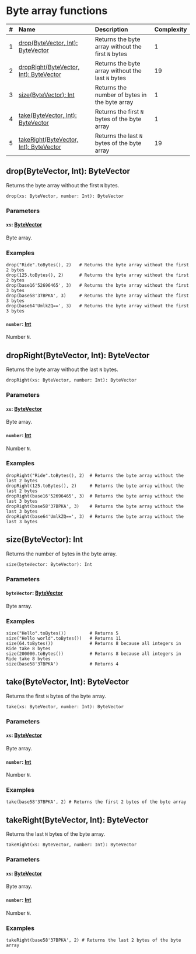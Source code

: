 # Byte array functions

|#|Name | Description | Complexity |
|:---| :--- | :--- | :--- |
|1| [drop(ByteVector, Int): ByteVector](#drop) | Returns the byte array without the first `N` bytes | 1 |
|2| [dropRight(ByteVector, Int): ByteVector](#drop-right) | Returns the byte array without the last `N` bytes | 19 |
|3| [size(ByteVector): Int](#size) | Returns the number of bytes in the byte array | 1 |
|4| [take(ByteVector, Int): ByteVector](#take) | Returns the first `N` bytes of the byte array | 1 |
|5| [takeRight(ByteVector, Int): ByteVector](#take-right) | Returns the last `N` bytes of the byte array | 19 |

## drop(ByteVector, Int): ByteVector<a id="drop"></a>

Returns the byte array without the first `N` bytes.

``` ride
drop(xs: ByteVector, number: Int): ByteVector
```

### Parameters

#### `xs`: [ByteVector](/ride/data-types/byte-vector.md)

Byte array.

### Examples

``` ride
drop("Ride".toBytes(), 2)   # Returns the byte array without the first 2 bytes
drop(125.toBytes(), 2)      # Returns the byte array without the first 2 bytes
drop(base16'52696465', 3)   # Returns the byte array without the first 3 bytes
drop(base58'37BPKA', 3)     # Returns the byte array without the first 3 bytes
drop(base64'UmlkZQ==', 3)   # Returns the byte array without the first 3 bytes
```

#### `number`: [Int](/ride/data-types/int.md)

Number `N`.

## dropRight(ByteVector, Int): ByteVector<a id="drop-right"></a>

Returns the byte array without the last `N` bytes.

``` ride
dropRight(xs: ByteVector, number: Int): ByteVector
```

### Parameters

#### `xs`: [ByteVector](/ride/data-types/byte-vector.md)

Byte array.

#### `number`: [Int](/ride/data-types/int.md)

Number `N`.

### Examples

``` ride
dropRight("Ride".toBytes(), 2)  # Returns the byte array without the last 2 bytes
dropRight(125.toBytes(), 2)     # Returns the byte array without the last 2 bytes
dropRight(base16'52696465', 3)  # Returns the byte array without the last 3 bytes
dropRight(base58'37BPKA', 3)    # Returns the byte array without the last 3 bytes
dropRight(base64'UmlkZQ==', 3)  # Returns the byte array without the last 3 bytes
```

## size(ByteVector): Int<a id="size"></a>

Returns the number of bytes in the byte array.

``` ride
size(byteVector: ByteVector): Int
```

### Parameters

#### `byteVector`: [ByteVector](/ride/data-types/byte-vector.md)

Byte array.

### Examples

``` ride
size("Hello".toBytes())         # Returns 5
size("Hello world".toBytes())   # Returns 11
size(64.toBytes())              # Returns 8 because all integers in Ride take 8 bytes
size(200000.toBytes())          # Returns 8 because all integers in Ride take 8 bytes
size(base58'37BPKA')            # Returns 4
```

## take(ByteVector, Int): ByteVector<a id="take"></a>

Returns the first `N` bytes of the byte array.

``` ride
take(xs: ByteVector, number: Int): ByteVector
```

### Parameters

#### `xs`: [ByteVector](/ride/data-types/byte-vector.md)

Byte array.

#### `number`: [Int](/ride/data-types/int.md)

Number `N`.

### Examples

``` ride
take(base58'37BPKA', 2) # Returns the first 2 bytes of the byte array
```

## takeRight(ByteVector, Int): ByteVector<a id="take-right"></a>

Returns the last `N` bytes of the byte array.

``` ride
takeRight(xs: ByteVector, number: Int): ByteVector
```

### Parameters

#### `xs`: [ByteVector](/ride/data-types/byte-vector.md)

Byte array.

#### `number`: [Int](/ride/data-types/int.md)

Number `N`.

### Examples

``` ride
takeRight(base58'37BPKA', 2) # Returns the last 2 bytes of the byte array
```

